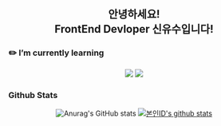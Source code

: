 <div align=center>
<h2> 안녕하세요!
<br>FrontEnd Devloper 신유수입니다!</h2>

  
<h3 align=left>✏️ I’m currently learning</h3>
<img src="https://img.shields.io/badge/TypeScript-007ACC?style=for-the-badge&logo=typescript&logoColor=white">
<img src="https://img.shields.io/badge/React.js-61DAFB?style=for-the-badge&logo=react&logoColor=white">


<h3 align=left>Github Stats</h3>

![Anurag's GitHub stats](https://github-readme-stats.vercel.app/api?username=tlsdbtn0507&show_icons=true&theme=radical)
[![본인ID's github stats](https://github-readme-stats.vercel.app/api/top-langs/?username=tlsdbtn0507&show_icons=true&hide_border=true&title_color=004386&icon_color=004386&layout=compact&theme=tokyonight)](https://github.com/tlsdbtn0507)

</div>
